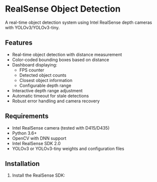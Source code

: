 # RealSense Object Detection

A real-time object detection system using Intel RealSense depth cameras with YOLOv3/YOLOv3-tiny.

## Features

- Real-time object detection with distance measurement
- Color-coded bounding boxes based on distance
- Dashboard displaying:
  - FPS counter
  - Detected object counts
  - Closest object information
  - Configurable depth range
- Interactive depth range adjustment
- Automatic timeout for stale detections
- Robust error handling and camera recovery

## Requirements

- Intel RealSense camera (tested with D415/D435)
- Python 3.6+
- OpenCV with DNN support
- Intel RealSense SDK 2.0
- YOLOv3 or YOLOv3-tiny weights and configuration files

## Installation

1. Install the RealSense SDK:

